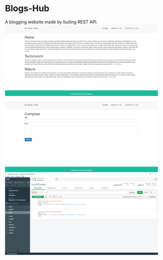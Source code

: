 # Blogs-Hub
A blogging website made by builing REST API.
![Screenshot](public/images/blogss.png)

     
![Screenshot](public/images/composess.png)
![Screenshot](public/images/mongoss.png)
